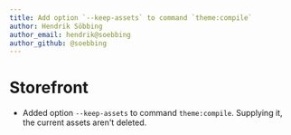 ```yaml
---
title: Add option `--keep-assets` to command `theme:compile`
author: Hendrik Söbbing
author_email: hendrik@soebbing 
author_github: @soebbing
---
```

# Storefront
* Added option `--keep-assets` to command `theme:compile`. Supplying it, the current assets aren't deleted.
